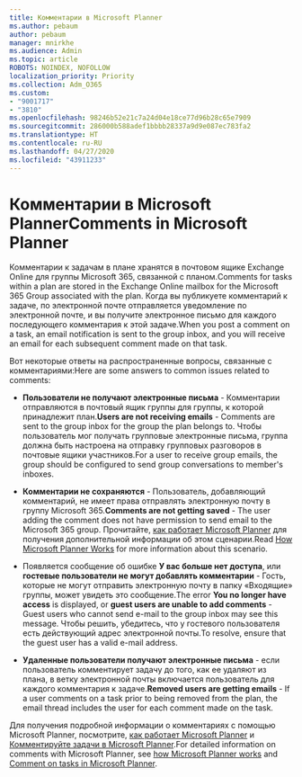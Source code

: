 ```yaml
---
title: Комментарии в Microsoft Planner
ms.author: pebaum
author: pebaum
manager: mnirkhe
ms.audience: Admin
ms.topic: article
ROBOTS: NOINDEX, NOFOLLOW
localization_priority: Priority
ms.collection: Adm_O365
ms.custom:
- "9001717"
- "3810"
ms.openlocfilehash: 98246b52e21c7a24d04e18ce77d96b28c65e7909
ms.sourcegitcommit: 286000b588adef1bbbb28337a9d9e087ec783fa2
ms.translationtype: HT
ms.contentlocale: ru-RU
ms.lasthandoff: 04/27/2020
ms.locfileid: "43911233"
---
```

# <a name="comments-in-microsoft-planner"></a><span data-ttu-id="62f0e-102">Комментарии в Microsoft Planner</span><span class="sxs-lookup"><span data-stu-id="62f0e-102">Comments in Microsoft Planner</span></span>

<span data-ttu-id="62f0e-103">Комментарии к задачам в плане хранятся в почтовом ящике Exchange Online для группы Microsoft 365, связанной с планом.</span><span class="sxs-lookup"><span data-stu-id="62f0e-103">Comments for tasks within a plan are stored in the Exchange Online mailbox for the Microsoft 365 Group associated with the plan.</span></span>  <span data-ttu-id="62f0e-104">Когда вы публикуете комментарий к задаче, по электронной почте отправляется уведомление по электронной почте, и вы получите электронное письмо для каждого последующего комментария к этой задаче.</span><span class="sxs-lookup"><span data-stu-id="62f0e-104">When you post a comment on a task, an email notification is sent to the group inbox, and you will receive an email for each subsequent comment made on that task.</span></span>

<span data-ttu-id="62f0e-105">Вот некоторые ответы на распространенные вопросы, связанные с комментариями:</span><span class="sxs-lookup"><span data-stu-id="62f0e-105">Here are some answers to common issues related to comments:</span></span>

- <span data-ttu-id="62f0e-106">**Пользователи не получают электронные письма** - Комментарии отправляются в почтовый ящик группы для группы, к которой принадлежит план.</span><span class="sxs-lookup"><span data-stu-id="62f0e-106">**Users are not receiving emails** - Comments are sent to the group inbox for the group the plan belongs to.</span></span> <span data-ttu-id="62f0e-107">Чтобы пользователь мог получать групповые электронные письма, группа должна быть настроена на отправку групповых разговоров в почтовые ящики участников.</span><span class="sxs-lookup"><span data-stu-id="62f0e-107">For a user to receive group emails, the group should be configured to send group conversations to member's inboxes.</span></span>

- <span data-ttu-id="62f0e-108">**Комментарии не сохраняются** - Пользователь, добавляющий комментарий, не имеет права отправлять электронную почту в группу Microsoft 365.</span><span class="sxs-lookup"><span data-stu-id="62f0e-108">**Comments are not getting saved** -  The user adding the comment does not have permission to send email to the Microsoft 365 group.</span></span> <span data-ttu-id="62f0e-109">Прочитайте, [как работает Microsoft Planner](https://techcommunity.microsoft.com/t5/planner-blog/how-microsoft-planner-works/ba-p/1214736) для получения дополнительной информации об этом сценарии.</span><span class="sxs-lookup"><span data-stu-id="62f0e-109">Read [How Microsoft Planner Works](https://techcommunity.microsoft.com/t5/planner-blog/how-microsoft-planner-works/ba-p/1214736) for more information about this scenario.</span></span>

- <span data-ttu-id="62f0e-110">Появляется сообщение об ошибке **У вас больше нет доступа**, или **гостевые пользователи не могут добавлять комментарии** - Гость, которые не могут отправить электронную почту в папку «Входящие» группы, может увидеть это сообщение.</span><span class="sxs-lookup"><span data-stu-id="62f0e-110">The error **You no longer have access** is displayed, or **guest users are unable to add comments** - Guest users who cannot send e-mail to the group inbox may see this message.</span></span> <span data-ttu-id="62f0e-111">Чтобы решить, убедитесь, что у гостевого пользователя есть действующий адрес электронной почты.</span><span class="sxs-lookup"><span data-stu-id="62f0e-111">To resolve, ensure that the guest user has a valid e-mail address.</span></span>

- <span data-ttu-id="62f0e-112">**Удаленные пользователи получают электронные письма** - если пользователь комментирует задачу до того, как ее удаляют из плана, в ветку электронной почты включается пользователь для каждого комментария к задаче.</span><span class="sxs-lookup"><span data-stu-id="62f0e-112">**Removed users are getting emails** -  If a user comments on a task prior to being removed from the plan, the email thread includes the user for each comment made on the task.</span></span>

<span data-ttu-id="62f0e-113">Для получения подробной информации о комментариях с помощью Microsoft Planner, посмотрите, [как работает Microsoft Planner](https://techcommunity.microsoft.com/t5/planner-blog/how-microsoft-planner-works/ba-p/1214736) и [Комментируйте задачи в Microsoft Planner](https://support.microsoft.com/office/comment-on-tasks-in-microsoft-planner-fd4aedde-7785-4cd0-96ee-122fbc9140e1).</span><span class="sxs-lookup"><span data-stu-id="62f0e-113">For detailed information on comments with Microsoft Planner, see [how Microsoft Planner works](https://techcommunity.microsoft.com/t5/planner-blog/how-microsoft-planner-works/ba-p/1214736) and [Comment on tasks in Microsoft Planner](https://support.microsoft.com/office/comment-on-tasks-in-microsoft-planner-fd4aedde-7785-4cd0-96ee-122fbc9140e1).</span></span>

